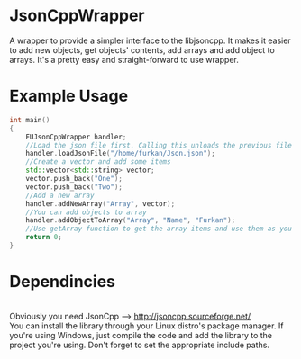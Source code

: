 JsonCppWrapper
==============

A wrapper to provide a simpler interface to the libjsoncpp. It makes it easier to add new objects, get objects' contents, add arrays and add object to arrays. It's a pretty easy and straight-forward to use wrapper.

Example Usage
================
```cpp
int main()
{
    FUJsonCppWrapper handler;
    //Load the json file first. Calling this unloads the previous file and loads the new one
    handler.loadJsonFile("/home/furkan/Json.json");
    //Create a vector and add some items
    std::vector<std::string> vector;
    vector.push_back("One");
    vector.push_back("Two");
    //Add a new array
    handler.addNewArray("Array", vector);
    //You can add objects to array
    handler.addObjectToArray("Array", "Name", "Furkan");
    //Use getArray function to get the array items and use them as you wish
    return 0;
}
```

Dependincies
=================
<br>Obviously you need JsonCpp --> http://jsoncpp.sourceforge.net/</br>
You can install the library through your Linux distro's package manager.
If you're using Windows, just compile the code and add the library to the project you're using. Don't forget to set the appropriate include paths.
